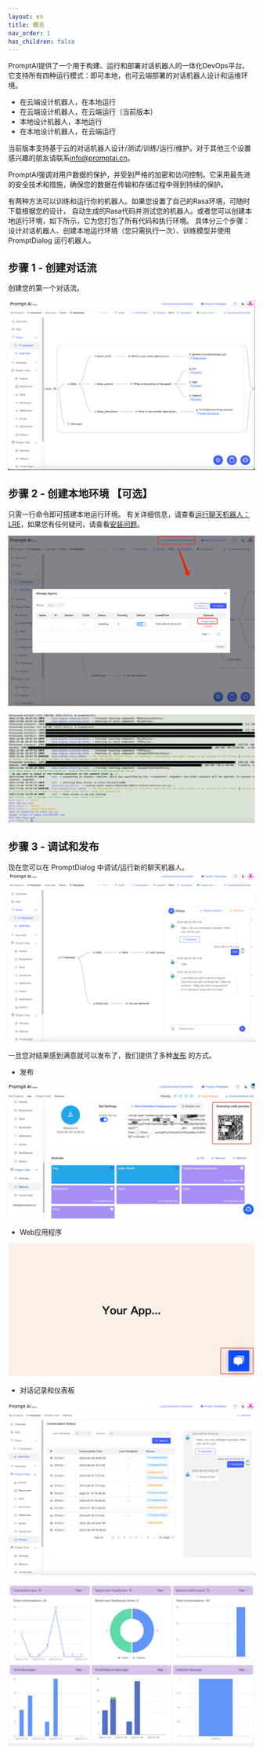 ```yaml
---
layout: en
title: 概览
nav_order: 1
has_children: false
---
```

PromptAI提供了一个用于构建、运行和部署对话机器人的一体化DevOps平台。它支持所有四种运行模式：即可本地，也可云端部署的对话机器人设计和运维环境。

* 在云端设计机器人，在本地运行
* 在云端设计机器人，在云端运行（当前版本）
* 本地设计机器人，本地运行
* 在本地设计机器人，在云端运行

当前版本支持基于云的对话机器人设计/测试/训练/运行/维护。对于其他三个设置感兴趣的朋友请联系[info@promptai.cn](mailto:info@promptai.cn)。

PromptAI强调对用户数据的保护，并受到严格的加密和访问控制。它采用最先进的安全技术和措施，确保您的数据在传输和存储过程中得到持续的保护。

有两种方法可以训练和运行你的机器人。如果您设置了自己的Rasa环境，可随时下载根据您的设计， 自动生成的Rasa代码并测试您的机器人。或者您可以创建本地运行环境，如下所示，它为您打包了所有代码和执行环境。 具体分三个步骤：设计对话机器人、创建本地运行环境（您只需执行一次）、训练模型并使用 PromptDialog 运行机器人。

## 步骤 1 - 创建对话流
创建您的第一个对话流。

![overview_create_dialog_flow.jpg](/assets/images/overview/overview_create_dialog_flow.jpg)

## 步骤 2 - 创建本地环境 【可选】
只需一行命令即可搭建本地运行环境。 有关详细信息，请查看[运行聊天机器人：LRE](/docs/run_bots)，如果您有任何疑问，请查看[安装问题](/docs/common_questions/install_questions)。

![overview_create_agent.jpg](/assets/images/overview/overview_create_agent.jpg)


![05-overview.png](/assets/images/overview/05-overview.png)

## 步骤 3 - 调试和发布
现在您可以在 PromptDialog 中调试/运行新的聊天机器人。
![overview_running_debug_bot.png](/assets/images/overview/overview_running_debug_bot.png)

一旦您对结果感到满意就可以发布了，我们提供了多种[发布](/docs/tutorial/release/release_project/) 的方式。

* 发布

![overview_release_page.png](/assets/images/tutorial/release_released.jpg)

* Web应用程序

![chat-release-03](/assets/images/tutorial/release_web_script_demo_1.jpg)

* 对话记录和仪表板

![overview_chat_history.png](/assets/images/overview/overview_chat_history.png)

![overview_dashboard.png](/assets/images/overview/overview_dashboard.png)
